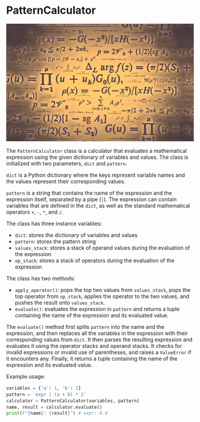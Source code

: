 <h1>PatternCalculator</h1>

<p align="center"><img src="https://github.com/exp-ext/calculator/blob/main/static/background.jpg" width="700" /></p>

<p>The <code>PatternCalculator</code> class is a calculator that evaluates a mathematical expression using the given dictionary of variables and values. The class is initialized with two parameters, <code>dict</code> and <code>pattern</code>.</p>
<p><code>dict</code> is a Python dictionary where the keys represent variable names and the values represent their corresponding values.</p>
<p><code>pattern</code> is a string that contains the name of the expression and the expression itself, separated by a pipe (<code>|</code>). The expression can contain variables that are defined in the <code>dict</code>, as well as the standard mathematical operators <code>+</code>, <code>-</code>, <code>*</code>, and <code>/</code>.</p>
<p>The class has three instance variables:</p>
<ul>
<li><code>dict</code>: stores the dictionary of variables and values</li>
<li><code>pattern</code>: stores the pattern string</li>
<li><code>values_stack</code>: stores a stack of operand values during the evaluation of the expression</li>
<li><code>op_stack</code>: stores a stack of operators during the evaluation of the expression</li>
</ul>
<p>The class has two methods:</p>
<ul>
<li><code>apply_operator()</code>: pops the top two values from <code>values_stack</code>, pops the top operator from <code>op_stack</code>, applies the operator to the two values, and pushes the result onto <code>values_stack</code>.</li>
<li><code>evaluate()</code>: evaluates the expression in <code>pattern</code> and returns a tuple containing the name of the expression and its evaluated value.</li>
</ul>
<p>The <code>evaluate()</code> method first splits <code>pattern</code> into the name and the expression, and then replaces all the variables in the expression with their corresponding values from <code>dict</code>. It then parses the resulting expression and evaluates it using the operator stacks and operand stacks. It checks for invalid expressions or invalid use of parentheses, and raises a <code>ValueError</code> if it encounters any. Finally, it returns a tuple containing the name of the expression and its evaluated value.</p>
<p>Example usage:</p>


```python
variables = {'a': 1, 'b': 2}
pattern = 'expr | (a + b) * 2'
calculator = PatternCalculator(variables, pattern)
name, result = calculator.evaluate()
print(f"{name}: {result}") # expr: 6.0
```

